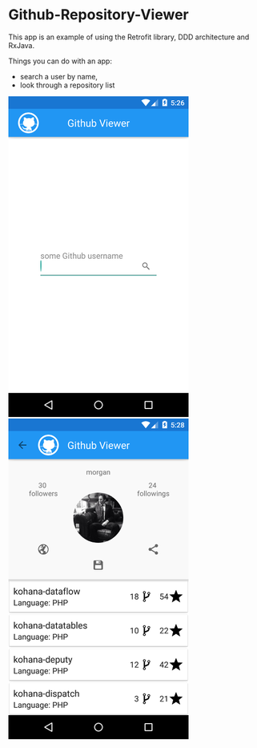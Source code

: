 # Github-Repository-Viewer
This app is an example of using the Retrofit library, DDD architecture and RxJava.

Things you can do with an app:
- search a user by name,
- look through a repository list

![Alt text](https://github.com/SerhiyPetrosyuk/Github-Repository-Viewer/blob/master/app/src/main/assets/search_screen.png "Search screen") 
![Alt text](https://github.com/SerhiyPetrosyuk/Github-Repository-Viewer/blob/master/app/src/main/assets/detail_screen.png "Detail screen")
